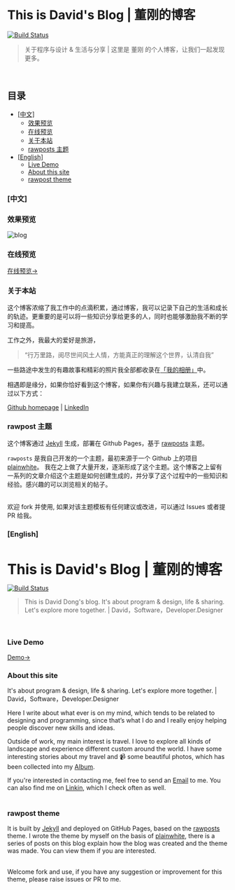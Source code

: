 # This is David's Blog | 董刚的博客

[![Build Status](https://travis-ci.com/gangdong/gangdong.github.io.svg?branch=dev)](https://travis-ci.com/gangdong/gangdong.github.io)

> 关于程序与设计 & 生活与分享 | 这里是 董刚 的个人博客，让我们一起发现更多。
<br>

## 目录

+ [[中文]](#[中文]) 
    + [效果预览](#效果预览)
    + [在线预览](#在线预览)
    + [关于本站](#关于本站)
    + [rawposts 主题](#rawposts-主题)
+ [[English]](#[English])
    + [Live Demo](#Live-Demo)
    + [About this site](#About-this-site)
    + [rawpost theme](#rawpost-theme)


### [中文]

### 效果预览
![blog](https://cdn.jsdelivr.net/gh/gangdong/gangdong.github.io@dev/assets/screenshot.png)
<br>

### 在线预览

[在线预览->](https://dqdongg.com)
<br>

### 关于本站

这个博客浓缩了我工作中的点滴积累，通过博客，我可以记录下自己的生活和成长的轨迹。更重要的是可以将一些知识分享给更多的人，同时也能够激励我不断的学习和提高。<br>

工作之外，我最大的爱好是旅游，
> “行万里路，阅尽世间风土人情，方能真正的理解这个世界，认清自我”

一些路途中发生的有趣故事和精彩的照片我全部都收录在<a href = "https://rainbow-ux.github.io/traveler-blog.github.io/">「我的相册」</a>中。<br>

相遇即是缘分，如果你恰好看到这个博客，如果你有兴趣与我建立联系，还可以通过以下方式：<br>

[Github homepage](https://github.com/gangdong/) | [LinkedIn](https://www.linkedin.com/in/刚-董-25208ba0/)
<br>

### rawpost 主题

这个博客通过 <a href = "https://jekyllrb.com/">Jekyll</a> 生成，部署在 Github Pages，基于 <a href = "https://github.com/gangdong/jekyll-theme-rawposts">rawposts</a> 主题。<br>

`rawposts` 是我自己开发的一个主题，最初来源于一个 Github 上的项目 <a href = "https://github.com/samarsault/plainwhite-jekyll">plainwhite</a>。 我在之上做了大量开发，逐渐形成了这个主题。这个博客之上留有一系列的文章介绍这个主题是如何创建生成的，并分享了这个过程中的一些知识和经验。感兴趣的可以浏览相关的帖子。<br><br>

欢迎 fork 并使用, 如果对该主题模板有任何建议或改进，可以通过 Issues 或者提 PR 给我。

### [English]
<h1 style = "margin-bottom: 0; padding:0; font-size:32px; font-weight:bold"> This is David's Blog | 董刚的博客</h1>

[![Build Status](https://travis-ci.com/gangdong/gangdong.github.io.svg?branch=dev)](https://travis-ci.com/gangdong/gangdong.github.io)

> This is David Dong's blog. It's about program & design, life & sharing. Let's explore more together. | David，Software，Developer.Designer
<br>

### Live Demo

[Demo->](https://dqdongg.com)
<br>

### About this site

It's about program & design, life & sharing. Let's explore more together. | David，Software，Developer.Designer 

Here I write about what ever is on my mind, which tends to be related to designing and programming, since that’s what I do and I really enjoy helping people discover new skills and ideas.<br>
  
Outside of work, my main interest is travel. I love to explore all kinds of landscape and experience different custom around the world. I have some interesting stories about my travel and 📹 some beautiful photos, which has been collected into my <a href = "https://rainbow-ux.github.io/traveler-blog.github.io/">Album</a>.<br>

If you're interested in contacting me, feel free to send an <a href = "mailto:dqdongg@hotmail.com"> Email</a> to me. You can also find me on <a href = "https://www.linkedin.com/in/刚-董-25208ba0/">Linkin</a>, which I check often as well.<br>
<br>

### rawpost theme
It is built by <a href = "https://jekyllrb.com/">Jekyll</a> and deployed on GitHub Pages, based on the <a href = "https://github.com/gangdong/jekyll-theme-rawposts">rawposts</a> theme. I wrote the theme by myself on the basis of <a href = "https://github.com/samarsault/plainwhite-jekyll">plainwhite</a>, there is a series of posts on this blog explain how the blog was created and the theme was made. You can view them if you are interested.<br><br> 

Welcome fork and use, if you have any suggestion or improvement for this theme, please raise issues or PR to me.
<br><br><br>

